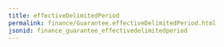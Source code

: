 ```yaml
---
title: effectiveDelimitedPeriod
permalink: finance/Guarantee.effectiveDelimitedPeriod.html
jsonid: finance_guarantee_effectivedelimitedperiod
---
```

